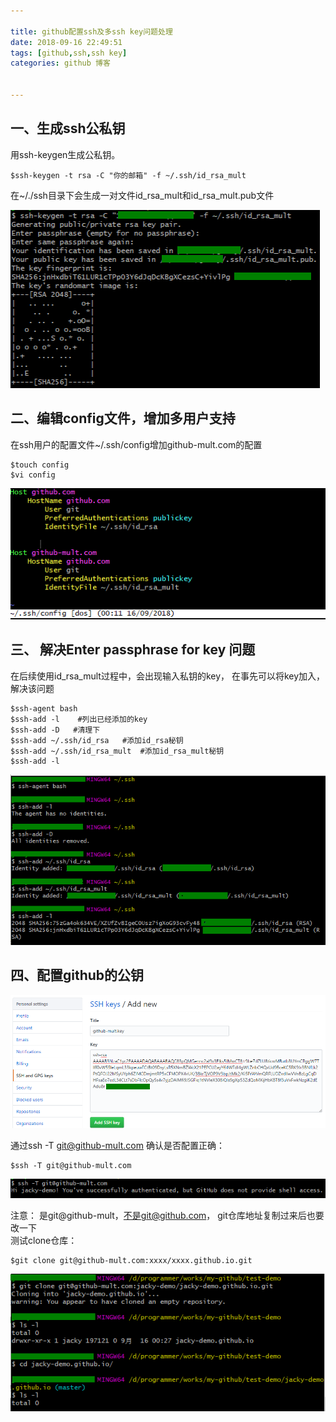 ```yaml
---

title: github配置ssh及多ssh key问题处理
date: 2018-09-16 22:49:51
tags: [github,ssh,ssh key]
categories: github 博客


---
```


## 一、生成ssh公私钥
用ssh-keygen生成公私钥。
``` shell
$ssh-keygen -t rsa -C "你的邮箱" -f ~/.ssh/id_rsa_mult
```
在~/./ssh目录下会生成一对文件id_rsa_mult和id_rsa_mult.pub文件 

![ssh-keygen-mult][1]

## 二、编辑config文件，增加多用户支持

在ssh用户的配置文件~/.ssh/config增加github-mult.com的配置
``` shell 
$touch config 
$vi config 
```
![ssh-config][2]

## 三、 解决Enter passphrase for key 问题

在后续使用id_rsa_mult过程中，会出现输入私钥的key， 在事先可以将key加入，解决该问题

``` shell 
$ssh-agent bash 
$ssh-add -l    #列出已经添加的key  
$ssh-add -D   #清理下 
$ssh-add ~/.ssh/id_rsa   #添加id_rsa秘钥
$ssh-add ~/.ssh/id_rsa_mult  #添加id_rsa_mult秘钥 
$ssh-add -l 
```

![ssh-add-key][3]

## 四、配置github的公钥
![github-add-ssh-key][4]

通过ssh -T git@github-mult.com 确认是否配置正确： 
``` shell
$ssh -T git@github-mult.com 
```
![test-github-connect-key][6]

注意： 是git@github-mult，不是git@github.com， git仓库地址复制过来后也要改一下  
测试clone仓库：
``` shell 
$git clone git@github-mult.com:xxxx/xxxx.github.io.git 
```
![test-github-clone][5]


  [1]: github-multi-ssh-key/ssh-keygen-mult.png
  [2]: github-multi-ssh-key/ssh-config.png
  [3]: github-multi-ssh-key/ssh-add-key.png
  [4]: github-multi-ssh-key/github-add-ssh-key.png
  [5]: github-multi-ssh-key/test-github-clone.png
  [6]: github-multi-ssh-key/test-github-connect-key.png